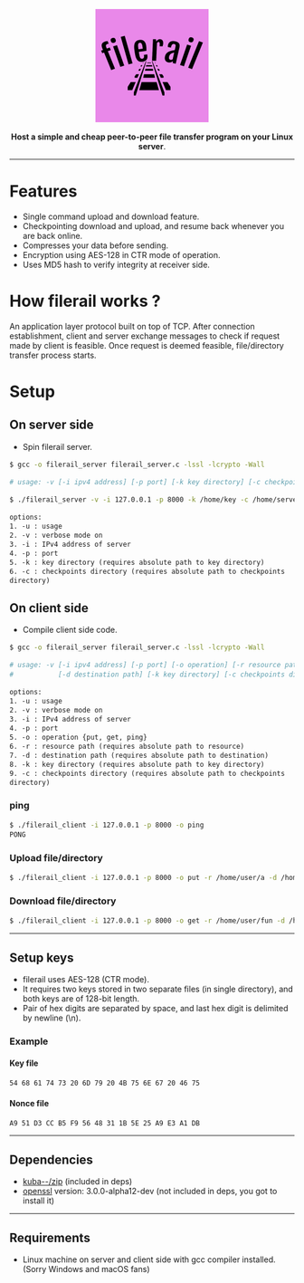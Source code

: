 
<p align="center"><img src="https://github.com/vi88i/filerail/blob/main/assets/filerail.png" alt="filerail"></p>

<p align="center"><b>Host a simple and cheap peer-to-peer file transfer program on your Linux server</b>.</p>

---

# Features

- Single command upload and download feature.
- Checkpointing download and upload, and resume back whenever you are back online.
- Compresses your data before sending.
- Encryption using AES-128 in CTR mode of operation.
- Uses MD5 hash to verify integrity at receiver side.

# How filerail works ?

An application layer protocol built on top of TCP. After connection establishment, client and server exchange messages to check if request made by client is feasible. Once request is deemed feasible, file/directory transfer process starts.

# Setup

## On server side

- Spin filerail server.

```bash
$ gcc -o filerail_server filerail_server.c -lssl -lcrypto -Wall
```

```bash
# usage: -v [-i ipv4 address] [-p port] [-k key directory] [-c checkpoints directory]
```

```bash
$ ./filerail_server -v -i 127.0.0.1 -p 8000 -k /home/key -c /home/server_ckpts
```

```text
options:
1. -u : usage
2. -v : verbose mode on
3. -i : IPv4 address of server
4. -p : port
5. -k : key directory (requires absolute path to key directory)
6. -c : checkpoints directory (requires absolute path to checkpoints directory)
```

## On client side

- Compile client side code.

```bash
$ gcc -o filerail_server filerail_server.c -lssl -lcrypto -Wall
```

```bash
# usage: -v [-i ipv4 address] [-p port] [-o operation] [-r resource path] 
#           [-d destination path] [-k key directory] [-c checkpoints directory]
```

```text
options:
1. -u : usage
2. -v : verbose mode on
3. -i : IPv4 address of server
4. -p : port
5. -o : operation {put, get, ping}
6. -r : resource path (requires absolute path to resource)
7. -d : destination path (requires absolute path to destination)
8. -k : key directory (requires absolute path to key directory)
9. -c : checkpoints directory (requires absolute path to checkpoints directory)
```

### ping

```bash
$ ./filerail_client -i 127.0.0.1 -p 8000 -o ping
PONG
```

### Upload file/directory

```bash
$ ./filerail_client -i 127.0.0.1 -p 8000 -o put -r /home/user/a -d /home/user/fun -k /home/key -c /home/ckpt
```

### Download file/directory

```bash
$ ./filerail_client -i 127.0.0.1 -p 8000 -o get -r /home/user/fun -d /home/user2 -k /home/key -c /home/ckpt
```

---

## Setup keys

- filerail uses AES-128 (CTR mode).
- It requires two keys stored in two separate files (in single directory), and both keys are of 128-bit length.
- Pair of hex digits are separated by space, and last hex digit is delimited by newline (\n).

### Example

#### Key file

```text
54 68 61 74 73 20 6D 79 20 4B 75 6E 67 20 46 75

```

#### Nonce file

```text
A9 51 D3 CC B5 F9 56 48 31 1B 5E 25 A9 E3 A1 DB

```

---

## Dependencies

- <a href="https://github.com/kuba--/zip">kuba--/zip</a> (included in deps) 
- <a href="https://github.com/openssl/openssl">openssl</a> version: 3.0.0-alpha12-dev (not included in deps, you got to install it)

---

## Requirements

- Linux machine on server and client side with gcc compiler installed. (Sorry Windows and macOS fans)
